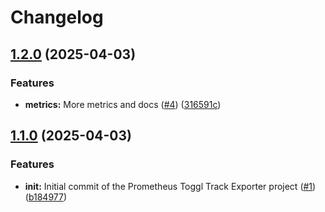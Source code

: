 # Changelog

## [1.2.0](https://github.com/echohello-dev/prometheus-toggl-track-exporter/compare/v1.1.0...v1.2.0) (2025-04-03)


### Features

* **metrics:** More metrics and docs ([#4](https://github.com/echohello-dev/prometheus-toggl-track-exporter/issues/4)) ([316591c](https://github.com/echohello-dev/prometheus-toggl-track-exporter/commit/316591c7938ef1c2482fb349d10c4801676e04ec))

## [1.1.0](https://github.com/echohello-dev/prometheus-toggl-track-exporter/compare/v1.0.0...v1.1.0) (2025-04-03)


### Features

* **init:** Initial commit of the Prometheus Toggl Track Exporter project ([#1](https://github.com/echohello-dev/prometheus-toggl-track-exporter/issues/1)) ([b184977](https://github.com/echohello-dev/prometheus-toggl-track-exporter/commit/b184977c5a853e97e6a01d962640d41001a076b2))
